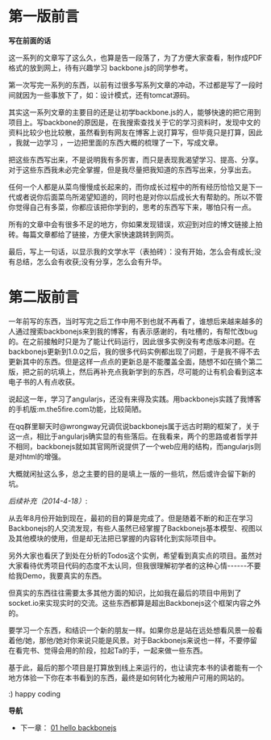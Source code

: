 第一版前言
==========

**写在前面的话**

这一系列的文章写了这么久，也算是告一段落了，为了方便大家查看，制作成PDF格式的放到网上，待有兴趣学习
backbone.js的同学参考。

第一次写完一系列的东西，以前有过很多写系列文章的冲动，不过都是写了一段时间就因为一些事放下了，如：设计模式，还有tomcat源码。

其实这一系列文章的主要目的还是让初学backbone.js的人，能够快速的把它用到项目上。写backbone的原因是，在我搜索查找关于它的学习资料时，发现中文的资料比较少也比较散，虽然看到有网友在博客上说打算写，但毕竟只是打算，因此
，我就一边学习 ，一边把里面的东西大概的梳理了一下，写成文章。

把这些东西写出来，不是说明我有多厉害，而只是表现我渴望学习、提高、分享。对于这些东西我未必完全掌握，但是我尽量把我知道的东西写出来，分享出去。

任何一个人都是从菜鸟慢慢成长起来的，而你成长过程中的所有经历恰恰又是下一代或者说你后面菜鸟所渴望知道的，同时也是对你以后成长大有帮助的。所以不管你觉得自己有多菜，你都应该把你学到的，思考的东西写下来，哪怕只有一点。

所有的文章中会有很多不足的地方，你如果发现错误，欢迎到对应的博文链接上拍砖。每篇文章都给了链接，方便大家快速跳转到网页。

最后，写上一句话，以显示我的文学水平（表拍砖）：没有开始，怎么会有成长;没有总结，怎么会有收获;没有分享，怎么会有升华。

第二版前言
==========

一年前写的东西，当时写完之后工作中用不到也就不再看了，谁想后来越来越多的人通过搜索backbonejs来到我的博客，有表示感谢的，有吐槽的，有帮忙改bug的。在之前接触时只是为了能让代码运行，因此很多实例没有考虑版本问题。在backbonejs更新到1.0.0之后，我的很多代码实例都出现了问题，于是我不得不去更新其中的东西。但是这样一点点的更新总是不能覆盖全面，随想不如在搞个第二版，把之前的坑填上，然后再补充点我新学到的东西，尽可能的让有机会看到这本电子书的人有点收获。

说起这一年，学习了angularjs，还没有来得及实践。用backbonejs实践了我博客的手机版:m.the5fire.com功能，比较简陋。

在qq群里聊天时@wrongway兄调侃说backbonejs属于远古时期的框架了，关于这一点，相比于angularjs确实显的有些落后。在我看来，两个的思路或者哲学并不相同，backbonejs就如其官网所说提供了一个web应用的结构，而angularjs则是对html的增强。

大概就闲扯这么多，总之主要的目的是填上一版的一些坑，然后或许会留下新的坑。

*后续补充（2014-4-18）*:

从去年8月份开始到现在，最初的目的算是完成了。但是随着不断的和正在学习Backbonejs的人交流发现，有些人虽然已经掌握了Backbonejs基本模型、视图以及其他模块的使用，但是却无法把已掌握的内容转化到实际项目中。

另外大家也看厌了到处在分析的Todos这个实例，希望看到真实点的项目。虽然对大家看待优秀项目代码的态度不太认同，但我很理解初学者的这种心情------不要给我Demo，我要真实的东西。

但真实的东西往往需要太多其他方面的知识，比如我在最后的项目中用到了socket.io来实现实时的交流。这些东西都算是超出Backbonejs这个框架内容之外的。

要学习一个东西，和结识一个新的朋友一样。如果你总是站在远处想看风景一般看着他/她，那他/她对你来说只能是风景。对于Backbonejs来说也一样，不要停留在看完书、觉得会用的阶段，拉起Ta的手，一起来做一些东西。

基于此，最后的那个项目是打算放到线上来运行的，也让读完本书的读者能有一个地方体验一下你在本书看到的东西，最终是如何转化为被用户可用的网站的。

:) happy coding

**导航**

-   下一章： [01 hello backbonejs](01-hello-backbonejs.rst)
